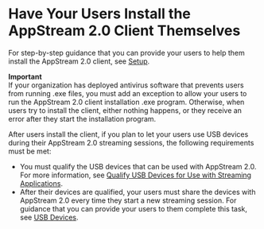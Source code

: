 # Have Your Users Install the AppStream 2\.0 Client Themselves<a name="user-install-client"></a>

For step\-by\-step guidance that you can provide your users to help them install the AppStream 2\.0 client, see [Setup](client-application-windows-user.md#client-application-windows-installation-user)\. 

**Important**  
If your organization has deployed antivirus software that prevents users from running \.exe files, you must add an exception to allow your users to run the AppStream 2\.0 client installation \.exe program\. Otherwise, when users try to install the client, either nothing happens, or they receive an error after they start the installation program\. 

After users install the client, if you plan to let your users use USB devices during their AppStream 2\.0 streaming sessions, the following requirements must be met: 
+ You must qualify the USB devices that can be used with AppStream 2\.0\. For more information, see [Qualify USB Devices for Use with Streaming Applications](qualify-usb-devices.md)\.
+ After their devices are qualified, your users must share the devices with AppStream 2\.0 every time they start a new streaming session\. For guidance that you can provide your users to them complete this task, see [USB Devices](client-application-windows-user.md#client-application-windows-share-usb-devices-with-session-user)\.